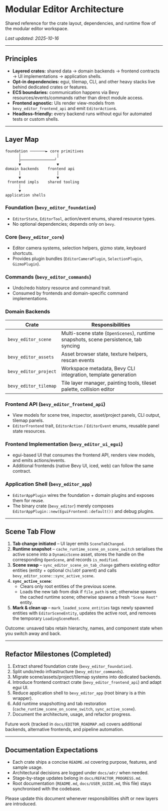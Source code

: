 # Modular Editor Architecture

Shared reference for the crate layout, dependencies, and runtime flow of the modular editor workspace.

_Last updated: 2025-10-16_

---

## Principles

- **Layered crates:** shared data → domain backends → frontend contracts → UI implementations → application shells.
- **Opt-in dependencies:** egui, tilemap, CLI, and other heavy stacks live behind dedicated crates or features.
- **ECS boundaries:** communication happens via Bevy resources/events/commands rather than direct module access.
- **Frontend agnostic:** UIs render view-models from `bevy_editor_frontend_api` and emit `EditorAction`s.
- **Headless-friendly:** every backend runs without egui for automated tests or custom shells.

---

## Layer Map

```
foundation ───────► core primitives
      │                │
      ├───────────────┘
      ▼                ▼
domain backends    frontend api
      │                │
      ▼                ▼
 frontend impls    shared tooling
      │
      ▼
application shells
```

### Foundation (`bevy_editor_foundation`)
- `EditorState`, `EditorTool`, action/event enums, shared resource types.
- No optional dependencies; depends only on `bevy`.

### Core (`bevy_editor_core`)
- Editor camera systems, selection helpers, gizmo state, keyboard shortcuts.
- Provides plugin bundles (`EditorCameraPlugin`, `SelectionPlugin`, `GizmoPlugin`).

### Commands (`bevy_editor_commands`)
- Undo/redo history resource and command trait.
- Consumed by frontends and domain-specific command implementations.

### Domain Backends

| Crate | Responsibilities |
| ----- | ---------------- |
| `bevy_editor_scene` | Multi-scene state (`OpenScenes`), runtime snapshots, scene persistence, tab syncing |
| `bevy_editor_assets` | Asset browser state, texture helpers, rescan events |
| `bevy_editor_project` | Workspace metadata, Bevy CLI integration, template generation |
| `bevy_editor_tilemap` | Tile layer manager, painting tools, tileset palette, collision editor |

### Frontend API (`bevy_editor_frontend_api`)
- View models for scene tree, inspector, asset/project panels, CLI output, tilemap panels.
- `EditorFrontend` trait, `EditorAction` / `EditorEvent` enums, reusable panel state resources.

### Frontend Implementation (`bevy_editor_ui_egui`)
- egui-based UI that consumes the frontend API, renders view models, and emits actions/events.
- Additional frontends (native Bevy UI, iced, web) can follow the same contract.

### Application Shell (`bevy_editor_app`)
- `EditorAppPlugin` wires the foundation + domain plugins and exposes them for reuse.
- The binary crate (`bevy_editor`) merely composes `EditorAppPlugin::new(EguiFrontend::default())` and debug plugins.

---

## Scene Tab Flow

1. **Tab change initiated** – UI layer emits `SceneTabChanged`.
2. **Runtime snapshot** – `cache_runtime_scene_on_scene_switch` serialises the active scene into a `DynamicScene` asset, stores the handle on the corresponding `OpenScene`, and records `is_modified`.
3. **Scene swap** – `sync_editor_scene_on_tab_change` gathers existing editor entities (entity + optional `ChildOf` parent) and calls `bevy_editor_scene::sync_active_scene`.
4. **`sync_active_scene`**:
   - Clears only root entities of the previous scene.
   - Loads the new tab from disk if `file_path` is set; otherwise spawns the cached runtime scene; otherwise spawns a fresh `"Scene Root"` entity.
5. **Mark & clean up** – `mark_loaded_scene_entities` tags newly spawned entities with `EditorSceneEntity`, updates the active root, and removes the temporary `LoadingSceneRoot`.

Outcome: unsaved tabs retain hierarchy, names, and component state when you switch away and back.

---

## Refactor Milestones (Completed)

1. Extract shared foundation crate (`bevy_editor_foundation`).
2. Split undo/redo infrastructure (`bevy_editor_commands`).
3. Migrate scene/assets/project/tilemap systems into dedicated backends.
4. Introduce frontend contract crate (`bevy_editor_frontend_api`) and adapt egui UI.
5. Reduce application shell to `bevy_editor_app` (root binary is a thin wrapper).
6. Add runtime snapshotting and tab restoration (`cache_runtime_scene_on_scene_switch`, `sync_active_scene`).
7. Document the architecture, usage, and refactor progress.

Future work (tracked in `docs/EDITOR_ROADMAP.md`) covers additional backends, alternative frontends, and pipeline automation.

---

## Documentation Expectations

- Each crate ships a concise `README.md` covering purpose, features, and sample usage.
- Architectural decisions are logged under `docs/adr/` when needed.
- Stage-by-stage updates belong in `docs/REFACTOR_PROGRESS.md`.
- Root documentation (`README.md`, `docs/USER_GUIDE.md`, this file) stays synchronised with the codebase.

Please update this document whenever responsibilities shift or new layers are introduced.
